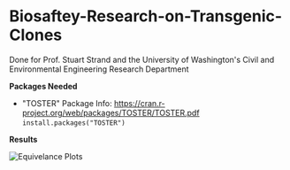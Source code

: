 # Biosaftey-Research-on-Transgenic-Clones
Done for Prof. Stuart Strand and the University of Washington's Civil and Environmental Engineering Research Department

**Packages Needed**

- "TOSTER"
Package Info: https://cran.r-project.org/web/packages/TOSTER/TOSTER.pdf
`install.packages("TOSTER")`

**Results**

![Equivelance Plots](Data/Rplot02)
